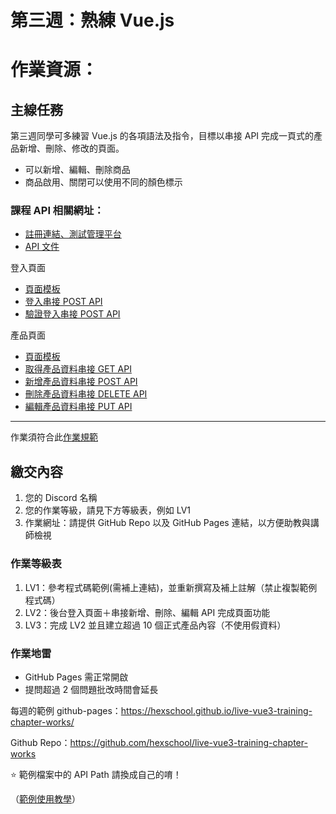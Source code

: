 第三週：熟練 Vue.js
===

# 作業資源：

## 主線任務

第三週同學可多練習 Vue.js 的各項語法及指令，目標以串接 API 完成一頁式的產品新增、刪除、修改的頁面。

- 可以新增、編輯、刪除商品
- 商品啟用、關閉可以使用不同的顏色標示

### 課程 API 相關網址：

- [註冊連結、測試管理平台](https://vue3-course-api.hexschool.io/)
- [API 文件](https://hexschool.github.io/vue3-courses-swaggerDoc/#/)

登入頁面

- [頁面模板](https://codepen.io/hexschool/pen/poeJxXJ?editors=1010)
- [登入串接 POST API](https://hexschool.github.io/vue3-courses-swaggerDoc/#/%E7%99%BB%E5%85%A5%E5%8F%8A%E9%A9%97%E8%AD%89/post_v2_admin_signin)
- [驗證登入串接 POST API](https://hexschool.github.io/vue3-courses-swaggerDoc/#/%E7%99%BB%E5%85%A5%E5%8F%8A%E9%A9%97%E8%AD%89/post_v2_api_user_check)


產品頁面

- [頁面模板](https://codepen.io/hexschool/pen/vYxOVjd?editors=1000)
- [取得產品資料串接 GET API](https://hexschool.github.io/vue3-courses-swaggerDoc/#/%E7%AE%A1%E7%90%86%E6%8E%A7%E5%88%B6%E5%8F%B0%20-%20%E7%94%A2%E5%93%81%20(Products)/get_v2_api__api_path__admin_products)
- [新增產品資料串接 POST API](https://hexschool.github.io/vue3-courses-swaggerDoc/#/%E7%AE%A1%E7%90%86%E6%8E%A7%E5%88%B6%E5%8F%B0%20-%20%E7%94%A2%E5%93%81%20(Products)/post_v2_api__api_path__admin_product)
- [刪除產品資料串接 DELETE API](https://hexschool.github.io/vue3-courses-swaggerDoc/#/%E7%AE%A1%E7%90%86%E6%8E%A7%E5%88%B6%E5%8F%B0%20-%20%E7%94%A2%E5%93%81%20(Products)/delete_v2_api__api_path__admin_product__id_)
- [編輯產品資料串接 PUT API](https://hexschool.github.io/vue3-courses-swaggerDoc/#/%E7%AE%A1%E7%90%86%E6%8E%A7%E5%88%B6%E5%8F%B0%20-%20%E7%94%A2%E5%93%81%20(Products)/put_v2_api__api_path__admin_product__id_)

***

作業須符合此[作業規範](https://hackmd.io/XbKPYiE9Ru6G0sAfB5PBJw)

## 繳交內容

1. 您的 Discord 名稱
1. 您的作業等級，請見下方等級表，例如 LV1
1. 作業網址：請提供 GitHub Repo 以及 GitHub Pages 連結，以方便助教與講師檢視

### 作業等級表

1. LV1：參考程式碼範例(需補上連結)，並重新撰寫及補上註解（禁止複製範例程式碼）
1. LV2：後台登入頁面＋串接新增、刪除、編輯 API 完成頁面功能
1. LV3：完成 LV2 並且建立超過 10 個正式產品內容（不使用假資料）

### 作業地雷

- GitHub Pages 需正常開啟
- 提問超過 2 個問題批改時間會延長


每週的範例 github-pages：https://hexschool.github.io/live-vue3-training-chapter-works/

Github Repo：https://github.com/hexschool/live-vue3-training-chapter-works

⭐️ 範例檔案中的 API Path 請換成自己的唷！

（[範例使用教學](https://hackmd.io/1OSNS4AtRQ2-j-WrbrOgyg)）